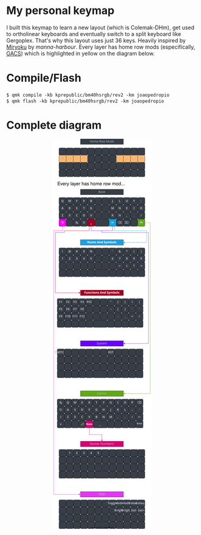 # My personal keymap

I built this keymap to learn a new layout (which is Colemak-DHm), get used to ortholinear keyboards and eventually switch to a split keyboard like Gergoplex. That's why this layout uses just 36 keys. Heavily inspired by [Miryoku](https://github.com/manna-harbour/qmk_firmware/blob/miryoku/users/manna-harbour_miryoku/miryoku.org#miryoku-) by *manna-harbour*. Every layer has home row mods (especifically, [GACS](https://precondition.github.io/home-row-mods#gacs)) which is highlighted in yellow on the diagram below.

# Compile/Flash

```console
$ qmk compile -kb kprepublic/bm40hsrgb/rev2 -km joaopedropio
$ qmk flash -kb kprepublic/bm40hsrgb/rev2 -km joaopedropio
```

# Complete diagram

<div align="center">
  
 ![Complete Diagram](https://raw.githubusercontent.com/joaopedropio/joaopedropio.github.io/master/bm40_layout_diagram.svg)

</div>
